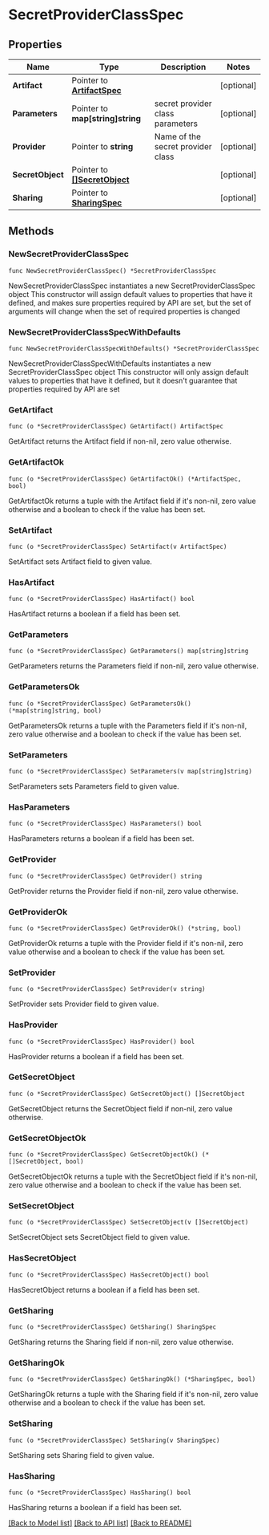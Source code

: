 # SecretProviderClassSpec

## Properties

Name | Type | Description | Notes
------------ | ------------- | ------------- | -------------
**Artifact** | Pointer to [**ArtifactSpec**](ArtifactSpec.md) |  | [optional] 
**Parameters** | Pointer to **map[string]string** | secret provider class parameters | [optional] 
**Provider** | Pointer to **string** | Name of the secret provider class | [optional] 
**SecretObject** | Pointer to [**[]SecretObject**](SecretObject.md) |  | [optional] 
**Sharing** | Pointer to [**SharingSpec**](SharingSpec.md) |  | [optional] 

## Methods

### NewSecretProviderClassSpec

`func NewSecretProviderClassSpec() *SecretProviderClassSpec`

NewSecretProviderClassSpec instantiates a new SecretProviderClassSpec object
This constructor will assign default values to properties that have it defined,
and makes sure properties required by API are set, but the set of arguments
will change when the set of required properties is changed

### NewSecretProviderClassSpecWithDefaults

`func NewSecretProviderClassSpecWithDefaults() *SecretProviderClassSpec`

NewSecretProviderClassSpecWithDefaults instantiates a new SecretProviderClassSpec object
This constructor will only assign default values to properties that have it defined,
but it doesn't guarantee that properties required by API are set

### GetArtifact

`func (o *SecretProviderClassSpec) GetArtifact() ArtifactSpec`

GetArtifact returns the Artifact field if non-nil, zero value otherwise.

### GetArtifactOk

`func (o *SecretProviderClassSpec) GetArtifactOk() (*ArtifactSpec, bool)`

GetArtifactOk returns a tuple with the Artifact field if it's non-nil, zero value otherwise
and a boolean to check if the value has been set.

### SetArtifact

`func (o *SecretProviderClassSpec) SetArtifact(v ArtifactSpec)`

SetArtifact sets Artifact field to given value.

### HasArtifact

`func (o *SecretProviderClassSpec) HasArtifact() bool`

HasArtifact returns a boolean if a field has been set.

### GetParameters

`func (o *SecretProviderClassSpec) GetParameters() map[string]string`

GetParameters returns the Parameters field if non-nil, zero value otherwise.

### GetParametersOk

`func (o *SecretProviderClassSpec) GetParametersOk() (*map[string]string, bool)`

GetParametersOk returns a tuple with the Parameters field if it's non-nil, zero value otherwise
and a boolean to check if the value has been set.

### SetParameters

`func (o *SecretProviderClassSpec) SetParameters(v map[string]string)`

SetParameters sets Parameters field to given value.

### HasParameters

`func (o *SecretProviderClassSpec) HasParameters() bool`

HasParameters returns a boolean if a field has been set.

### GetProvider

`func (o *SecretProviderClassSpec) GetProvider() string`

GetProvider returns the Provider field if non-nil, zero value otherwise.

### GetProviderOk

`func (o *SecretProviderClassSpec) GetProviderOk() (*string, bool)`

GetProviderOk returns a tuple with the Provider field if it's non-nil, zero value otherwise
and a boolean to check if the value has been set.

### SetProvider

`func (o *SecretProviderClassSpec) SetProvider(v string)`

SetProvider sets Provider field to given value.

### HasProvider

`func (o *SecretProviderClassSpec) HasProvider() bool`

HasProvider returns a boolean if a field has been set.

### GetSecretObject

`func (o *SecretProviderClassSpec) GetSecretObject() []SecretObject`

GetSecretObject returns the SecretObject field if non-nil, zero value otherwise.

### GetSecretObjectOk

`func (o *SecretProviderClassSpec) GetSecretObjectOk() (*[]SecretObject, bool)`

GetSecretObjectOk returns a tuple with the SecretObject field if it's non-nil, zero value otherwise
and a boolean to check if the value has been set.

### SetSecretObject

`func (o *SecretProviderClassSpec) SetSecretObject(v []SecretObject)`

SetSecretObject sets SecretObject field to given value.

### HasSecretObject

`func (o *SecretProviderClassSpec) HasSecretObject() bool`

HasSecretObject returns a boolean if a field has been set.

### GetSharing

`func (o *SecretProviderClassSpec) GetSharing() SharingSpec`

GetSharing returns the Sharing field if non-nil, zero value otherwise.

### GetSharingOk

`func (o *SecretProviderClassSpec) GetSharingOk() (*SharingSpec, bool)`

GetSharingOk returns a tuple with the Sharing field if it's non-nil, zero value otherwise
and a boolean to check if the value has been set.

### SetSharing

`func (o *SecretProviderClassSpec) SetSharing(v SharingSpec)`

SetSharing sets Sharing field to given value.

### HasSharing

`func (o *SecretProviderClassSpec) HasSharing() bool`

HasSharing returns a boolean if a field has been set.


[[Back to Model list]](../README.md#documentation-for-models) [[Back to API list]](../README.md#documentation-for-api-endpoints) [[Back to README]](../README.md)


